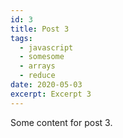 ```yaml
---
id: 3
title: Post 3
tags:
  - javascript
  - somesome
  - arrays
  - reduce
date: 2020-05-03
excerpt: Excerpt 3
---
```


Some content for post 3.
